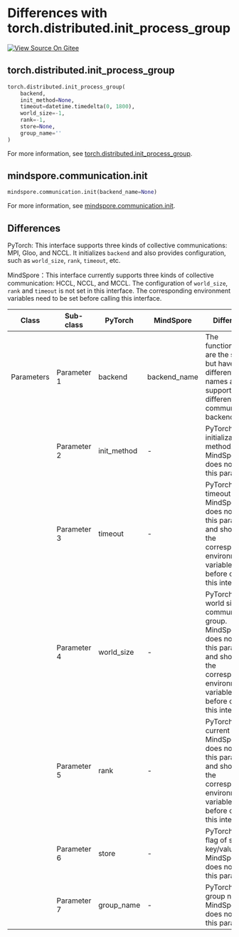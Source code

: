 # Differences with torch.distributed.init_process_group

[![View Source On Gitee](https://mindspore-website.obs.cn-north-4.myhuaweicloud.com/website-images/r2.2/resource/_static/logo_source_en.svg)](https://gitee.com/mindspore/docs/blob/r2.2/docs/mindspore/source_en/note/api_mapping/pytorch_diff/init.md)

## torch.distributed.init_process_group

```python
torch.distributed.init_process_group(
    backend,
    init_method=None,
    timeout=datetime.timedelta(0, 1800),
    world_size=-1,
    rank=-1,
    store=None,
    group_name=''
)
```

For more information, see [torch.distributed.init_process_group](https://pytorch.org/docs/1.8.1/distributed.html#torch.distributed.init_process_group).

## mindspore.communication.init

```python
mindspore.communication.init(backend_name=None)
```

For more information, see [mindspore.communication.init](https://mindspore.cn/docs/en/r2.2/api_python/mindspore.communication.html#mindspore.communication.init).

## Differences

PyTorch: This interface supports three kinds of collective communications: MPI, Gloo, and NCCL. It initializes `backend` and also provides configuration, such as `world_size`, `rank`, `timeout`, etc.

MindSpore：This interface currently supports three kinds of collective communication: HCCL, NCCL, and MCCL. The configuration of `world_size`, `rank` and `timeout` is not set in this interface. The corresponding environment variables need to be set before calling this interface.

| Class | Sub-class |PyTorch | MindSpore | Difference |
| --- | --- | --- | --- |---|
| Parameters | Parameter 1 | backend | backend_name | The functionalities are the same, but have different names and support different communication backend|
| | Parameter 2 | init_method | - | PyTorch: the initialization method. MindSpore does not have this param|
| | Parameter 3 | timeout | - |PyTorch: the timeout value. MindSpore does not have this parameter, and should set the corresponding environment variables before calling this interface|
| | Parameter 4 | world_size | - |PyTorch: the world size of communication group. MindSpore does not have this parameter, and should set the corresponding environment variables before calling this interface|
| | Parameter 5 | rank | - |PyTorch: the current rank. MindSpore does not have this parameter, and should set the corresponding environment variables before calling this interface|
| | Parameter 6 | store | - |PyTorch: the flag of storing key/value. MindSpore does not have this parameter |
| | Parameter 7 | group_name | - |PyTorch: the group name. MindSpore does not have this parameter |